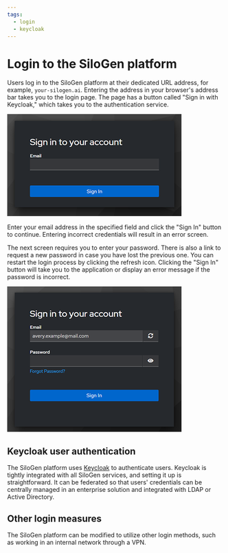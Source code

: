 ```yaml
---
tags:
  - login
  - keycloak
---
```


# Login to the SiloGen platform

Users log in to the SiloGen platform at their dedicated URL address, for example, `your-silogen.ai`. Entering the address in your browser's address bar takes you to the login page. The page has a button called "Sign in with Keycloak," which takes you to the authentication service.

![Login screen to Airman first asks users for their email address.](./media/login-screen-01.png)

Enter your email address in the specified field and click the "Sign In" button to continue. Entering incorrect credentials will result in an error screen.

The next screen requires you to enter your password. There is also a link to request a new password in case you have lost the previous one. You can restart the login process by clicking the refresh icon. Clicking the "Sign In" button will take you to the application or display an error message if the password is incorrect.

![Next step in the login process requires users to input a password.](./media/login-screen-02.png)

## Keycloak user authentication

The SiloGen platform uses [Keycloak](https://www.keycloak.org/) to authenticate users. Keycloak is tightly integrated with all SiloGen services, and setting it up is straightforward. It can be federated so that users' credentials can be centrally managed in an enterprise solution and integrated with LDAP or Active Directory.

## Other login measures

The SiloGen platform can be modified to utilize other login methods, such as working in an internal network through a VPN.